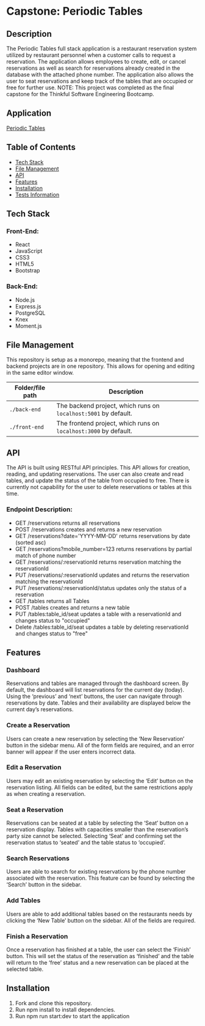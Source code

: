# Capstone: Periodic Tables

## Description
The Periodic Tables full stack application is a restaurant reservation system utilized by restaurant personnel when a customer calls to request a reservation. The application allows employees to create, edit, or cancel reservations as well as search for reservations already created in the database with the attached phone number. The application also allows the user to seat reservations and keep track of the tables that are occupied or free for further use. 
NOTE: This project was completed as the final capstone for the Thinkful Software Engineering Bootcamp.

## Application
[Periodic Tables](https://periodic-tables-front.vercel.app/dashboard)

## Table of Contents

* [Tech Stack](#tech-stack)
* [File Management](#file-management)
* [API](#api)
* [Features](#features)
* [Installation](#installation)
* [Tests Information](#running-tests)

## Tech Stack

### Front-End:
-	React
-	JavaScript
-	CSS3
-	HTML5
-	Bootstrap
### Back-End:
-	Node.js
-	Express.js
-	PostgreSQL
-	Knex
-	Moment.js

## File Management

This repository is setup as a monorepo, meaning that the frontend and backend projects are in one repository. This allows for opening and editing in the same editor window.

| Folder/file path | Description                                                      |
| ---------------- | ---------------------------------------------------------------- |
| `./back-end`     | The backend project, which runs on `localhost:5001` by default.  |
| `./front-end`    | The frontend project, which runs on `localhost:3000` by default. |

## API
The API is built using RESTful API principles. This API allows for creation, reading, and updating reservations. The user can also create and read tables, and update the status of the table from occupied to free. There is currently not capability for the user to delete reservations or tables at this time.

### Endpoint Description:
- GET /reservations returns all reservations
- POST /reservations creates and returns a new reservation
- GET /reservations?date='YYYY-MM-DD' returns reservations by date (sorted asc)
- GET /reservations?mobile_number=123 returns reservations by partial match of phone number
- GET /reservations/:reservationId returns reservation matching the reservationId
- PUT /reservations/:reservationId updates and returns the reservation matching the reservationId
- PUT /reservations/:reservationId/status updates only the status of a reservation
- GET /tables returns all Tables
-	POST /tables creates and returns a new table
-	PUT /tables:table_id/seat updates a table with a reservationId and changes status to "occupied"
- Delete /tables:table_id/seat updates a table by deleting reservationId and changes status to "free"


## Features

### Dashboard
Reservations and tables are managed through the dashboard screen. By default, the dashboard will list reservations for the current day (today). Using the ‘previous’ and ‘next’ buttons, the user can navigate through reservations by date.
Tables and their availability are displayed below the current day’s reservations.

### Create a Reservation
Users can create a new reservation by selecting the ‘New Reservation’ button in the sidebar menu.
All of the form fields are required, and an error banner will appear if the user enters incorrect data.

### Edit a Reservation
Users may edit an existing reservation by selecting the ‘Edit’ button on the reservation listing. All fields can be edited, but the same restrictions apply as when creating a reservation.

### Seat a Reservation
Reservations can be seated at a table by selecting the ‘Seat’ button on a reservation display. Tables with capacities smaller than the reservation’s party size cannot be selected. Selecting ‘Seat’ and confirming set the reservation status to ‘seated’ and the table status to ‘occupied’.

### Search Reservations
Users are able to search for existing reservations by the phone number associated with the reservation. This feature can be found by selecting the ‘Search’ button in the sidebar.

### Add Tables
Users are able to add additional tables based on the restaurants needs by clicking the ‘New Table’ button on the sidebar. All of the fields are required.

### Finish a Reservation
Once a reservation has finished at a table, the user can select the ‘Finish’ button. This will set the status of the reservation as ‘finished’ and the table will return to the ‘free’ status and a new reservation can be placed at the selected table.


## Installation
1.	Fork and clone this repository.
1.	Run npm install to install dependencies.
1.	Run npm run start:dev to start the application


